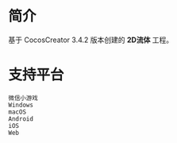 
# 简介
基于 CocosCreator 3.4.2 版本创建的 **2D流体** 工程。

# 支持平台

    微信小游戏
    Windows
    macOS
    Android
    iOS
    Web
